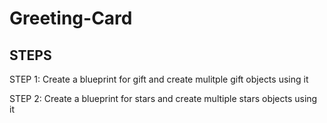 # Greeting-Card

## STEPS
STEP 1: Create a blueprint for gift and create mulitple gift objects using it


STEP 2: Create a blueprint for stars and create multiple stars objects using it

